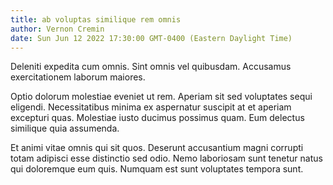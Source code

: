 ```yaml
---
title: ab voluptas similique rem omnis
author: Vernon Cremin
date: Sun Jun 12 2022 17:30:00 GMT-0400 (Eastern Daylight Time)
---
```

Deleniti expedita cum omnis. Sint omnis vel quibusdam. Accusamus exercitationem laborum maiores.

 Optio dolorum molestiae eveniet ut rem. Aperiam sit sed voluptates sequi eligendi. Necessitatibus minima ex aspernatur suscipit at et aperiam excepturi quas. Molestiae iusto ducimus possimus quam. Eum delectus similique quia assumenda.

 Et animi vitae omnis qui sit quos. Deserunt accusantium magni corrupti totam adipisci esse distinctio sed odio. Nemo laboriosam sunt tenetur natus qui doloremque eum quis. Numquam est sunt voluptates tempora sunt.